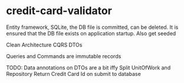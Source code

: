 # credit-card-validator

Entity framework, SQLite, the DB file is committed, can be deleted. It is ensured that the DB file exists on application startup. Also get seeded

Clean Architecture
CQRS
DTOs

Queries and Commands are immutable records

TODO:
Data annotations on DTOs are a bit iffy
Split UnitOfWork and Repository
Return Credit Card Id on submit to database

